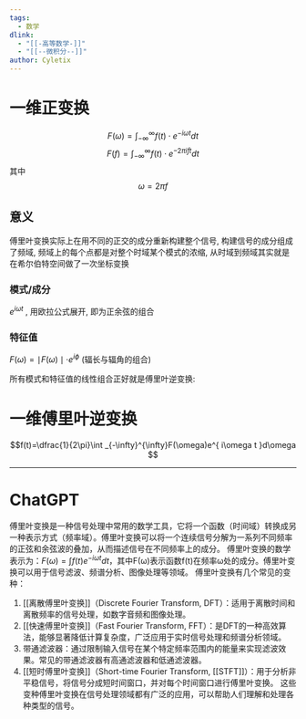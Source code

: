 ```yaml
---
tags: 
  - 数学
dlink:
  - "[[-高等数学-]]"
  - "[[--微积分--]]"
author: Cyletix
---
```

# 一维正变换
$$F(\omega)=\int _{-\infty}^{\infty} f(t)\cdot e^{ -i\omega t } dt $$
$$F(f)=\int _{-\infty}^{\infty} f(t)\cdot e^{ -2\pi ift } dt $$
其中
$$\omega =2\pi f$$

## 意义
傅里叶变换实际上在用不同的正交的成分重新构建整个信号,
构建信号的成分组成了频域,
频域上的每个点都是对整个时域某个模式的浓缩,
从时域到频域其实就是在希尔伯特空间做了一次坐标变换

### 模式/成分
$e^{i\omega t}$ , 用欧拉公式展开, 即为正余弦的组合
### 特征值
$F(\omega)=\mid F(\omega)\mid \cdot e^{ i\phi }$  (辐长与辐角的组合)


所有模式和特征值的线性组合正好就是傅里叶逆变换: 

# 一维傅里叶逆变换
$$f(t)=\dfrac{1}{2\pi}\int _{-\infty}^{\infty}F(\omega)e^{ i\omega t }d\omega $$












---
# ChatGPT
傅里叶变换是一种信号处理中常用的数学工具，它将一个函数（时间域）转换成另一种表示方式（频率域）。傅里叶变换可以将一个连续信号分解为一系列不同频率的正弦和余弦波的叠加，从而描述信号在不同频率上的成分。
傅里叶变换的数学表示为：$F(ω) = ∫f(t)e^{-iωt}dt$，其中F(ω)表示函数f(t)在频率ω处的成分。傅里叶变换可以用于信号滤波、频谱分析、图像处理等领域。
傅里叶变换有几个常见的变种：
1. [[离散傅里叶变换]]（Discrete Fourier Transform, DFT）：适用于离散时间和离散频率的信号处理，如数字音频和图像处理。
2. [[快速傅里叶变换]]（Fast Fourier Transform, FFT）：是DFT的一种高效算法，能够显著降低计算复杂度，广泛应用于实时信号处理和频谱分析领域。
3. 带通滤波器：通过限制输入信号在某个特定频率范围内的能量来实现滤波效果。常见的带通滤波器有高通滤波器和低通滤波器。
4. [[短时傅里叶变换]]（Short-time Fourier Transform, [[STFT]]）：用于分析非平稳信号，将信号分成短时间窗口，并对每个时间窗口进行傅里叶变换。
这些变种傅里叶变换在信号处理领域都有广泛的应用，可以帮助人们理解和处理各种类型的信号。




